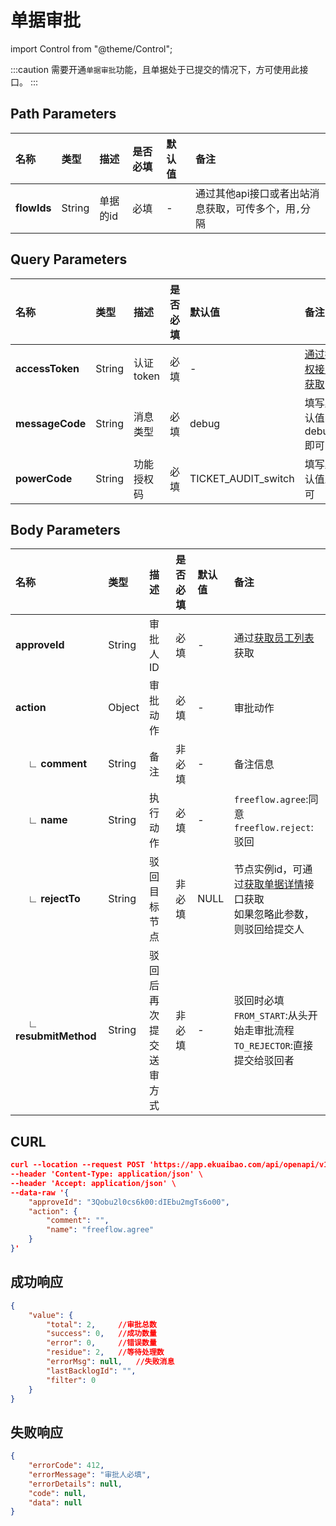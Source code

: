 # 单据审批

import Control from "@theme/Control";

<Control
method="POST"
url="/api/openapi/v1/backlog/data/[`flowIds`]"
/>

:::caution
需要开通`单据审批`功能，且单据处于已提交的情况下，方可使用此接口。
:::

## Path Parameters

| 名称 | 类型 | 描述 | 是否必填 | 默认值 | 备注 |
| :--- | :--- | :--- | :--- |:--- | :--- |
| **flowIds** | String  | 单据的id | 必填 | - | 通过其他api接口或者出站消息获取，可传多个，用`,`分隔 |

## Query Parameters

| 名称 | 类型 | 描述 | 是否必填 | 默认值 | 备注 |
| :--- | :--- | :--- | :--- |:--- | :--- |
| **accessToken** | String | 认证token | 必填 | - | [通过授权接口获取](/docs/open-api/getting-started/auth) |
| **messageCode** | String  | 消息类型       |必填   | debug |  填写默认值debug即可  |
| **powerCode**   | String  | 功能授权码     |必填   | TICKET_AUDIT_switch | 填写默认值即可 |

## Body Parameters

| 名称 | 类型 | 描述 | 是否必填 | 默认值 | 备注 |
| :--- | :--- | :--- | :--- |:--- | :--- |
| **approveId**               | String | 审批人ID            | 必填  | -     | 通过[获取员工列表](/docs/open-api/corporation/get-all-staffs)获取 |
| **action**                  | Object | 审批动作            | 必填   | -    | 审批动作 |
| **&emsp; ∟ comment**        | String | 备注               | 非必填 | -    | 备注信息 |
| **&emsp; ∟ name**           | String | 执行动作            | 必填   | -    |  `freeflow.agree`:同意<br/>`freeflow.reject`:驳回 |
| **&emsp; ∟ rejectTo**       | String | 驳回目标节点         | 非必填 | NULL | 节点实例id，可通过[获取单据详情](/docs/open-api/flows/get-forms-details)接口获取<br/>如果忽略此参数，则驳回给提交人 |
| **&emsp; ∟ resubmitMethod** | String | 驳回后再次提交送审方式 | 非必填 | -    | 驳回时必填<br/>`FROM_START`:从头开始走审批流程<br/>`TO_REJECTOR`:直接提交给驳回者 |

## CURL
```json
curl --location --request POST 'https://app.ekuaibao.com/api/openapi/v1/backlog/data/[6T8bITwIaUmo00,y-EbIT7IQY7M00]?accessToken=7W4bJtxA-ouE00&messageCode=debug&powerCode=xxxx' \
--header 'Content-Type: application/json' \
--header 'Accept: application/json' \
--data-raw '{
    "approveId": "3Qobu2l0cs6k00:dIEbu2mgTs6o00",
    "action": {
        "comment": "",
        "name": "freeflow.agree"
    }
}'
```

## 成功响应
```json
{
    "value": {
        "total": 2,     //审批总数
        "success": 0,   //成功数量
        "error": 0,     //错误数量
        "residue": 2,   //等待处理数
        "errorMsg": null,   //失败消息
        "lastBacklogId": "", 
        "filter": 0
    }
}
```

## 失败响应
```json
{
    "errorCode": 412,
    "errorMessage": "审批人必填",
    "errorDetails": null,
    "code": null,
    "data": null
}
```